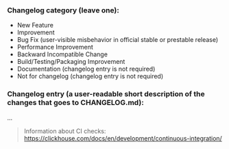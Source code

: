 <!---
A technical comment, you are free to remove or leave it as it is when PR is created
The following categories are used in the next scripts, update them accordingly
utils/changelog/changelog.py
tests/ci/run_check.py
-->
### Changelog category (leave one):
- New Feature
- Improvement
- Bug Fix (user-visible misbehavior in official stable or prestable release)
- Performance Improvement
- Backward Incompatible Change
- Build/Testing/Packaging Improvement
- Documentation (changelog entry is not required)
- Not for changelog (changelog entry is not required)


### Changelog entry (a user-readable short description of the changes that goes to CHANGELOG.md):
...


> Information about CI checks: https://clickhouse.com/docs/en/development/continuous-integration/
